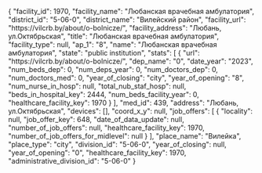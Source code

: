 {
    "facility_id": 1970,
    "facility_name": "Любанская врачебная амбулатория",
    "district_id": "5-06-0",
    "district_name": "Вилейский район",
    "facility_url": "https:\/\/vilcrb.by\/about\/o-bolnicze\/",
    "facility_address": "Любань, ул.Октябрьская",
    "title": "Любанская врачебная амбулатория",
    "facility_type": null,
    "ap_1": "8",
    "name": "Любанская врачебная амбулатория",
    "state": "public institution",
    "stats": [
        {
            "url": "https:\/\/vilcrb.by\/about\/o-bolnicze\/",
            "dep_name": "0",
            "date_year": "2023",
            "num_beds_dep": 0,
            "num_deps_year": 0,
            "num_doctors_dep": 0,
            "num_doctors_med": 0,
            "year_of_closing": "city",
            "year_of_opening": "8",
            "num_nurse_in_hosp": null,
            "total_nub_staf_hosp": null,
            "beds_in_hospital_key": 2444,
            "num_beds_facility_year": 0,
            "healthcare_facility_key": 1970
        }
    ],
    "med_id": 439,
    "address": "Любань, ул.Октябрьская",
    "devices": [],
    "coord_x_y": null,
    "job_offers": [
        {
            "locality": null,
            "job_offer_key": 648,
            "date_of_data_update": null,
            "number_of_job_offers": null,
            "healthcare_facility_key": 1970,
            "number_of_job_offers_for_midlevel": null
        }
    ],
    "place_name": "Вилейка",
    "place_type": "city",
    "division_id": "5-06-0",
    "year_of_closing": null,
    "year_of_opening": "0",
    "healthcare_facility_key": 1970,
    "administrative_division_id": "5-06-0"
}
